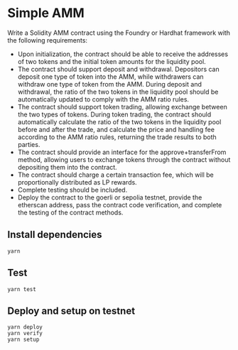 # Simple AMM

Write a Solidity AMM contract using the Foundry or Hardhat framework with the following requirements:

- Upon initialization, the contract should be able to receive the addresses of two tokens and the initial token amounts for the liquidity pool.
- The contract should support deposit and withdrawal. Depositors can deposit one type of token into the AMM,
  while withdrawers can withdraw one type of token from the AMM.
  During deposit and withdrawal, the ratio of the two tokens in the liquidity pool should be automatically updated to comply with the AMM ratio rules.
- The contract should support token trading, allowing exchange between the two types of tokens. During token trading,
  the contract should automatically calculate the ratio of the two tokens in the liquidity pool before and after the trade,
  and calculate the price and handling fee according to the AMM ratio rules, returning the trade results to both parties.
- The contract should provide an interface for the approve+transferFrom method, allowing users to exchange tokens through the contract without depositing them into the contract.
- The contract should charge a certain transaction fee, which will be proportionally distributed as LP rewards.
- Complete testing should be included.
- Deploy the contract to the goerli or sepolia testnet, provide the etherscan address, pass the contract code verification, and complete the testing of the contract methods.


## Install dependencies
```
yarn
```

## Test
```
yarn test
```

## Deploy and setup on testnet
```
yarn deploy
yarn verify
yarn setup
```